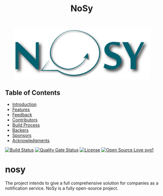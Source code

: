 <h1 align="center"> NoSy </h1> <br>
<p align="center">
  <a href="https://gitpoint.co/">
    <img alt="NoSy" title="NoSy" src="nosy_logo.png" width="450">
  </a>
</p>

<!-- START doctoc generated TOC please keep comment here to allow auto update -->
<!-- DON'T EDIT THIS SECTION, INSTEAD RE-RUN doctoc TO UPDATE -->
## Table of Contents

- [Introduction](#introduction)
- [Features](#features)
- [Feedback](#feedback)
- [Contributors](#contributors)
- [Build Process](#build-process)
- [Backers](#backers-)
- [Sponsors](#sponsors-)
- [Acknowledgments](#acknowledgments)

[![Build Status](https://travis-ci.com/notification-system/nosy-email.svg?branch=master)](https://travis-ci.com/notification-system/nosy-email)
[![Quality Gate Status](https://sonarcloud.io/api/project_badges/measure?project=tech.nosy.nosyemail%3Anosy-email&metric=alert_status)](https://sonarcloud.io/dashboard?id=tech.nosy.nosyemail%3Anosy-email)
[![License](https://img.shields.io/badge/License-Apache%202.0-blue.svg)](https://opensource.org/licenses/Apache-2.0)
[![Open Source Love svg1](https://badges.frapsoft.com/os/v1/open-source.svg?v=103)](https://github.com/ellerbrock/open-source-badges/)


# nosy

The project intends to give a full comprehensive solution for companies as a notification service. NoSy is a fully open-source project.
